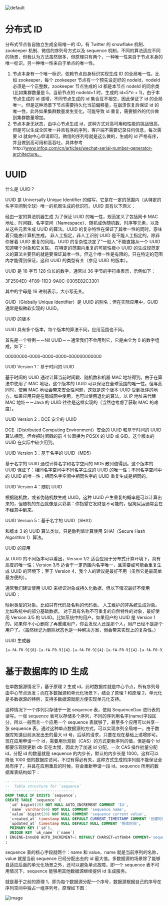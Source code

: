 ![default](https://i.postimg.cc/V6m3yh19/image.png)

# 分布式 ID

分布式节点各自独立生成全局唯一的 ID，有 Twitter 的 snowflake 机制、zookeeper 机制、微信的序列号方式以及 sequence 机制，不同的算法适应不同的场景，但我认为方法虽然很多，但原理只有两个，一种唯一性来自于节点本身的唯一标识，另一种唯一性来自于单点的唯一性。

1. 节点本身有一个唯一标识，依赖节点自身标识实现生成 ID 的全局唯一性。比如 zookeeper，每个 zookeeper 节点有一个预先设定好的 nodeId，nodeId 必须是一个正整数，zookeeper 节点生成的 id 都是本节点 nodeId 的同余类(比如集群数量是 5，当前节点的 nodeId=1 时，生成的 id=5\*n + 1)，由于本节点生成的 id 递增，不同节点生成的 id 集合互不相交，因此保证了 id 的全局唯一。但是这种场景下节点需要持久化当前偏移量，在崩溃恢复后保证 id 的唯一性，此外如果集群数量发生变化，可能导致 id 重复，需要额外的代价做到集群数量增加。
2. 节点本身无状态，由中心节点生成 id，这种方式对高可用和性能的挑战很高，但是可以生成全区唯一并且有序的序列，客户端不需要记录任何信息，每次需要 id 就向中心申请即可。微信的序列号就是这么做的，生成的 id 严格有序，并且做到高可用和高吞吐，具体参考http://www.infoq.com/cn/articles/wechat-serial-number-generator-architecture。

# UUID

什么是 UUID？

UUID 是 Universally Unique Identifier 的缩写，它是在一定的范围内（从特定的名字空间到全球）唯一的机器生成的标识符。UUID 具有以下涵义：

经由一定的算法机器生成
为了保证 UUID 的唯一性，规范定义了包括网卡 MAC 地址、时间戳、名字空间（Namespace）、随机或伪随机数、时序等元素，以及从这些元素生成 UUID 的算法。UUID 的复杂特性在保证了其唯一性的同时，意味着只能由计算机生成。
非人工指定，非人工识别
UUID 是不能人工指定的，除非你冒着 UUID 重复的风险。UUID 的复杂性决定了“一般人“不能直接从一个 UUID 知道哪个对象和它关联。
在特定的范围内重复的可能性极小
UUID 的生成规范定义的算法主要目的就是要保证其唯一性。但这个唯一性是有限的，只在特定的范围内才能得到保证，这和 UUID 的类型有关（参见 UUID 的版本）。

UUID 是 16 字节 128 位长的数字，通常以 36 字节的字符串表示，示例如下：

3F2504E0-4F89-11D3-9A0C-0305E82C3301

其中的字母是 16 进制表示，大小写无关。

GUID（Globally Unique Identifier）是 UUID 的别名；但在实际应用中，GUID 通常是指微软实现的 UUID。

UUID 的版本

UUID 具有多个版本，每个版本的算法不同，应用范围也不同。

首先是一个特例－－Nil UUID－－通常我们不会用到它，它是由全为 0 的数字组成，如下：

00000000-0000-0000-0000-000000000000

UUID Version 1：基于时间的 UUID

基于时间的 UUID 通过计算当前时间戳、随机数和机器 MAC 地址得到。由于在算法中使用了 MAC 地址，这个版本的 UUID 可以保证在全球范围的唯一性。但与此同时，使用 MAC 地址会带来安全性问题，这就是这个版本 UUID 受到批评的地方。如果应用只是在局域网中使用，也可以使用退化的算法，以 IP 地址来代替 MAC 地址－－Java 的 UUID 往往是这样实现的（当然也考虑了获取 MAC 的难度）。

UUID Version 2：DCE 安全的 UUID

DCE（Distributed Computing Environment）安全的 UUID 和基于时间的 UUID 算法相同，但会把时间戳的前 4 位置换为 POSIX 的 UID 或 GID。这个版本的 UUID 在实际中较少用到。

UUID Version 3：基于名字的 UUID（MD5）

基于名字的 UUID 通过计算名字和名字空间的 MD5 散列值得到。这个版本的 UUID 保证了：相同名字空间中不同名字生成的 UUID 的唯一性；不同名字空间中的 UUID 的唯一性；相同名字空间中相同名字的 UUID 重复生成是相同的。

UUID Version 4：随机 UUID

根据随机数，或者伪随机数生成 UUID。这种 UUID 产生重复的概率是可以计算出来的，但随机的东西就像是买彩票：你指望它发财是不可能的，但狗屎运通常会在不经意中到来。

UUID Version 5：基于名字的 UUID（SHA1）

和版本 3 的 UUID 算法类似，只是散列值计算使用 SHA1（Secure Hash Algorithm 1）算法。

UUID 的应用

从 UUID 的不同版本可以看出，Version 1/2 适合应用于分布式计算环境下，具有高度的唯一性；Version 3/5 适合于一定范围内名字唯一，且需要或可能会重复生成 UUID 的环境下；至于 Version 4，我个人的建议是最好不用（虽然它是最简单最方便的）。

通常我们建议使用 UUID 来标识对象或持久化数据，但以下情况最好不使用 UUID：

映射类型的对象。比如只有代码及名称的代码表。
人工维护的非系统生成对象。比如系统中的部分基础数据。
对于具有名称不可重复的自然特性的对象，最好使用 Version 3/5 的 UUID。比如系统中的用户。如果用户的 UUID 是 Version 1 的，如果你不小心删除了再重建用户，你会发现人还是那个人，用户已经不是那个用户了。（虽然标记为删除状态也是一种解决方案，但会带来实现上的复杂性。）

UUID 生成器

```sh
[a-fA-F0-9]{8}-[a-fA-F0-9]{4}-[a-fA-F0-9]{4}-[a-fA-F0-9]{4}-[a-fA-F0-9]{12}
```

# 基于数据库的 ID 生成

在单数据源情况下，基于原理 2 生成 id，此时数据库就是中心节点，所有序列号由中心节点派发；而在多数据源和单元化场景下，结合了原理 1 和原理 2，单元化是多数据源的特例，支持多数据源就能方便实现单元化支持。

这种情况下一个序列只存储于一张 sequence 表，使用 SequenceDao 进行表的读写。一张 sequence 表可以存储多个序列，不同的序列用名字(name)字段区分，所以一般而言一个应用一个 sequence 表就够了，甚至多个应用可以共享一张 sequence 表。通过这种单点数据源的方式，可以实现序列全局唯一，由于数据库知道目前派发出去的最大 id 号，后续的请求，只要在现在基础上递增即可。现在应用申请一个 id，需要用乐观锁（CAS）的方式更新序列的值，但是每个 id 都要乐观锁更新 db 实在太慢，因此为了加速 id 分配，一次 CAS 操作批量分配 id，分配 id 的数量就是 sequence 的内步长，默认的内步长是 1000，这样可以降低 1000 倍的数据库访问，不过有得必有失，这种方式生成的序列就不能保证全局有序了，并且在应用重启的时候，将会重新申请一段 id。sequence 所用的数据库表结构如下：

```sql
-- ----------------------------
--  Table structure for `sequence`
-- ----------------------------
DROP TABLE IF EXISTS `sequence`;
CREATE TABLE `sequence` (
  `id` bigint(20) NOT NULL AUTO_INCREMENT COMMENT 'Id',
  `name` varchar(64) NOT NULL COMMENT 'sequence name',
  `value` bigint(20) NOT NULL COMMENT 'sequence current value',
  `created_at` timestamp NULL DEFAULT CURRENT_TIMESTAMP COMMENT '创建时间',
  `updated_at` timestamp NULL DEFAULT NULL COMMENT '修改时间',
  PRIMARY KEY (`id`),
  UNIQUE KEY `uk_name` (`name`)
) ENGINE=InnoDB AUTO_INCREMENT=1 DEFAULT CHARSET=utf8mb4 COMMENT='sequence'
;
```

sequence 表的核心字段就两个：name 和 value，name 就是当前序列的名称，value 就是当前 sequence 已经分配出去的 id 最大值。多数据源的场景除了能够自适应后面的单元化场景之外，还可以避免单点故障，即一个 sequence 表不可用情况下，sequence 能够用其他数据源继续提供 id 生成服务。

就是基于之前的原理 1，即为每个数据源分配一个序号，数据源根据自己的序号在序列空间中独占一组序列号，原理如下图：

![image](https://user-images.githubusercontent.com/5803001/50880267-d1044780-1418-11e9-826b-f368f440b151.png)
